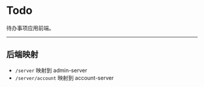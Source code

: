 # Todo

待办事项应用前端。

---

## 后端映射

- `/server` 映射到 admin-server
- `/server/account` 映射到 account-server